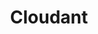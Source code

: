 ---
title: Cloudant
link: http://cloudant.com
logo: cloudant.png

# Events sponsored denoted by `<hackday>` and sponsorship amount/resource
events:
  06-cardiff: "£250"
---